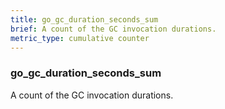 ```yaml
---
title: go_gc_duration_seconds_sum
brief: A count of the GC invocation durations.
metric_type: cumulative counter
---
```

### go_gc_duration_seconds_sum

A count of the GC invocation durations.
